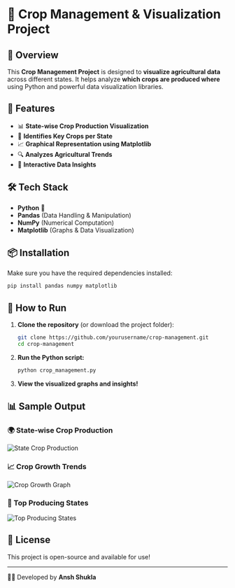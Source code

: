 # 🌾 Crop Management & Visualization Project

## 📌 Overview
This **Crop Management Project** is designed to **visualize agricultural data** across different states. It helps analyze **which crops are produced where** using Python and powerful data visualization libraries.

## 🚀 Features
- 📊 **State-wise Crop Production Visualization**
- 🌾 **Identifies Key Crops per State**
- 📈 **Graphical Representation using Matplotlib**
- 🔍 **Analyzes Agricultural Trends**
- 📌 **Interactive Data Insights**

## 🛠️ Tech Stack
- **Python** 🐍
- **Pandas** (Data Handling & Manipulation)
- **NumPy** (Numerical Computation)
- **Matplotlib** (Graphs & Data Visualization)

## 📦 Installation
Make sure you have the required dependencies installed:
```bash
pip install pandas numpy matplotlib
```

## 🎯 How to Run
1. **Clone the repository** (or download the project folder):
   ```bash
   git clone https://github.com/yourusername/crop-management.git
   cd crop-management
   ```
2. **Run the Python script:**
   ```bash
   python crop_management.py
   ```
3. **View the visualized graphs and insights!**

## 📊 Sample Output
### 🌍 State-wise Crop Production
![State Crop Production](images/state_crop_production.png)

### 📈 Crop Growth Trends
![Crop Growth Graph](images/crop_growth_trends.png)

### 🌾 Top Producing States
![Top Producing States](images/top_producing_states.png)

## 📜 License
This project is open-source and available for use!

---
👨‍💻 Developed by **Ansh Shukla**
